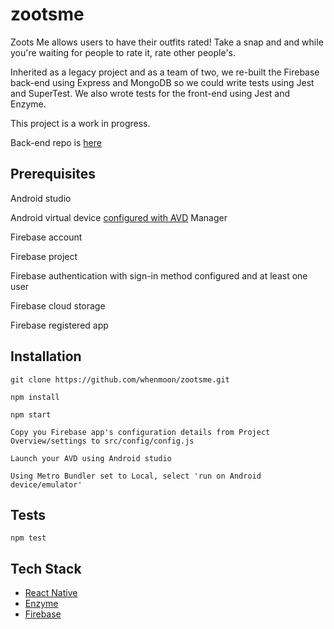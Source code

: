 # zootsme

Zoots Me allows users to have their outfits rated! Take a snap and and while you're waiting for people to rate it, rate other people's.

Inherited as a legacy project and as a team of two, we re-built the Firebase back-end using Express and MongoDB so we could write tests using Jest and SuperTest. We also wrote tests for the front-end using Jest and Enzyme.

This project is a work in progress.

Back-end repo is [here](https://github.com/whenmoon/zoots-me-server)


## Prerequisites

Android studio

Android virtual device [configured with AVD](https://developer.android.com/studio/run/managing-avds) Manager

Firebase account

Firebase project 

Firebase authentication with sign-in method configured and at least one user

Firebase cloud storage

Firebase registered app



## Installation

```
git clone https://github.com/whenmoon/zootsme.git

npm install

npm start

Copy you Firebase app's configuration details from Project Overview/settings to src/config/config.js

Launch your AVD using Android studio

Using Metro Bundler set to Local, select 'run on Android device/emulator'
```

## Tests

`npm test`

## Tech Stack

* [React Native](https://facebook.github.io/react-native/)
* [Enzyme](https://airbnb.io/enzyme/)
* [Firebase](https://firebase.google.com/)

